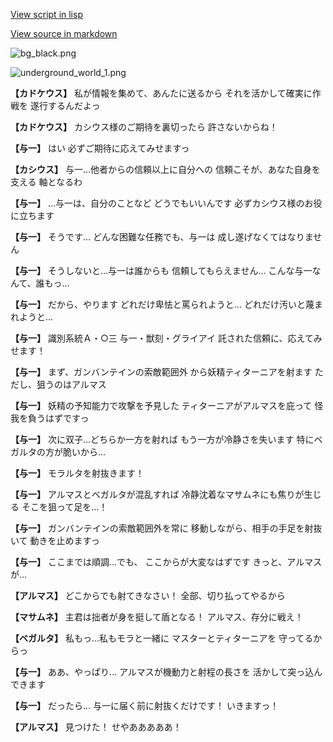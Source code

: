 [View script in lisp](../scripts/101304021.txt)

[View source in markdown](101304021.md)

![bg_black.png](../images/backgrounds/bg_black.png)

![underground_world_1.png](../images/backgrounds/underground_world_1.png)

**【カドケウス】**
私が情報を集めて、あんたに送るから
それを活かして確実に作戦を
遂行するんだよっ

**【カドケウス】**
カシウス様のご期待を裏切ったら
許さないからね！

**【与一】**
はい
必ずご期待に応えてみせますっ

**【カシウス】**
与一…他者からの信頼以上に自分への
信頼こそが、あなた自身を支える
軸となるわ

**【与一】**
…与一は、自分のことなど
どうでもいいんです
必ずカシウス様のお役に立ちます

**【与一】**
そうです…
どんな困難な任務でも、与一は
成し遂げなくてはなりません

**【与一】**
そうしないと…与一は誰からも
信頼してもらえません…
こんな与一なんて、誰もっ…

**【与一】**
だから、やります
どれだけ卑怯と罵られようと…
どれだけ汚いと蔑まれようと…

**【与一】**
識別系統Ａ・○三
与一・獣刻・グライアイ
託された信頼に、応えてみせます！

**【与一】**
まず、ガンバンテインの索敵範囲外
から妖精ティターニアを射ます
ただし、狙うのはアルマス

**【与一】**
妖精の予知能力で攻撃を予見した
ティターニアがアルマスを庇って
怪我を負うはずですっ

**【与一】**
次に双子…どちらか一方を射れば
もう一方が冷静さを失います
特にベガルタの方が脆いから…

**【与一】**
モラルタを射抜きます！

**【与一】**
アルマスとベガルタが混乱すれば
冷静沈着なマサムネにも焦りが生じる
そこを狙って足を…！

**【与一】**
ガンバンテインの索敵範囲外を常に
移動しながら、相手の手足を射抜いて
動きを止めますっ

**【与一】**
ここまでは順調…でも、
ここからが大変なはずです
きっと、アルマスが…

**【アルマス】**
どこからでも射てきなさい！
全部、切り払ってやるから

**【マサムネ】**
主君は拙者が身を挺して盾となる！
アルマス、存分に戦え！

**【ベガルタ】**
私もっ…私もモラと一緒に
マスターとティターニアを
守ってるからっ

**【与一】**
ああ、やっぱり…
アルマスが機動力と射程の長さを
活かして突っ込んできます

**【与一】**
だったら…
与一に届く前に射抜くだけです！
いきますっ！

**【アルマス】**
見つけた！
せやあああああ！